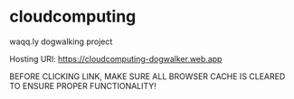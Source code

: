 # cloudcomputing
waqq.ly dogwalking project



Hosting URl: [https://cloudcomputing-dogwalker.web.app ](https://cloudcomputing-dogwalker.web.app)

BEFORE CLICKING LINK, MAKE SURE ALL BROWSER CACHE IS CLEARED TO ENSURE PROPER FUNCTIONALITY!
